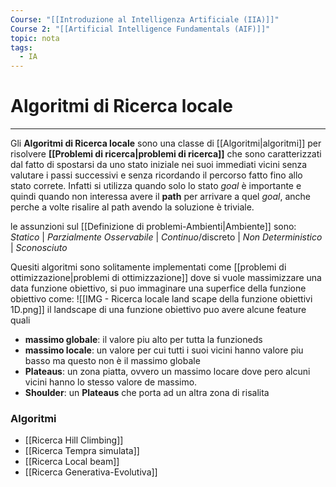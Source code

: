```yaml
---
Course: "[[Introduzione al Intelligenza Artificiale (IIA)]]"
Course 2: "[[Artificial Intelligence Fundamentals (AIF)]]"
topic: nota
tags:
  - IA
---
```


# Algoritmi di Ricerca locale
---
Gli **Algoritmi di Ricerca locale** sono una classe di [[Algoritmi|algoritmi]] per risolvere **[[Problemi di ricerca|problemi di ricerca]]** che sono caratterizzati dal fatto di spostarsi da uno stato iniziale nei suoi immediati vicini senza valutare i passi successivi e senza ricordando il percorso fatto fino allo stato correte. Infatti si utilizza quando solo lo stato $goal$ è importante e quindi quando non interessa avere il **path** per arrivare a quel $goal$, anche perche a volte risalire al path avendo la soluzione è triviale.

le assunzioni sul [[Definizione di problemi-Ambienti|Ambiente]] sono: 
  _Statico_ | _Parzialmente Osservabile_ | _Continuo_/discreto | _Non Deterministico_ | _Sconosciuto_
            

Quesiti algoritmi sono solitamente implementati come [[problemi di ottimizzazione|problemi di ottimizzazione]] dove si vuole massimizzare una data funzione obiettivo, si puo immaginare una superfice della funzione obiettivo come:
![[IMG - Ricerca locale land scape della funzione obiettivi 1D.png]]
il landscape di una funzione obiettivo puo avere alcune feature quali 
- **massimo globale**: il valore piu alto per tutta la funzioneds
- **massimo locale**: un valore per cui tutti i suoi vicini hanno valore piu basso ma questo non è il massimo globale
- **Plateaus**: un zona piatta, ovvero un massimo locare dove pero alcuni vicini hanno lo stesso valore de massimo. 
- **Shoulder**: un **Plateaus** che porta ad un  altra zona di risalita


### Algoritmi
- [[Ricerca Hill Climbing]]
- [[Ricerca Tempra simulata]]
- [[Ricerca Local beam]]
- [[Ricerca Generativa-Evolutiva]]